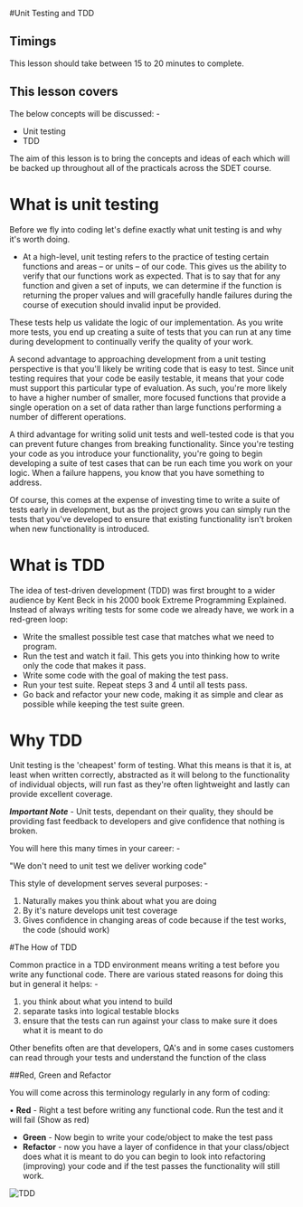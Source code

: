 #Unit Testing and TDD

## Timings

This lesson should take between 15 to 20 minutes to complete.


## This lesson covers
The below concepts will be discussed: -

* Unit testing
* TDD

The aim of this lesson is to bring the concepts and ideas of each which will be backed up throughout all of the practicals across the SDET course.

# What is unit testing
Before we fly into coding let's define exactly what unit testing is and why it's worth doing.

* At a high-level, unit testing refers to the practice of testing certain functions and areas – or units – of our code. This gives us the ability to verify that our functions work as expected. That is to say that for any function and given a set of inputs, we can determine if the function is returning the proper values and will gracefully handle failures during the course of execution should invalid input be provided.

These tests help us validate the logic of our implementation. As you write more tests, you end up creating a suite of tests that you can run at any time during development to continually verify the quality of your work.

A second advantage to approaching development from a unit testing perspective is that you'll likely be writing code that is easy to test. Since unit testing requires that your code be easily testable, it means that your code must support this particular type of evaluation. As such, you're more likely to have a higher number of smaller, more focused functions that provide a single operation on a set of data rather than large functions performing a number of different operations.

A third advantage for writing solid unit tests and well-tested code is that you can prevent future changes from breaking functionality. Since you're testing your code as you introduce your functionality, you're going to begin developing a suite of test cases that can be run each time you work on your logic. When a failure happens, you know that you have something to address.

Of course, this comes at the expense of investing time to write a suite of tests early in development, but as the project grows you can simply run the tests that you've developed to ensure that existing functionality isn't broken when new functionality is introduced.

# What is TDD

The idea of test-driven development (TDD) was first brought to a wider audience by Kent Beck in his 2000 book Extreme Programming Explained. Instead of always writing tests for some code we already have, we work in a red-green loop:

* Write the smallest possible test case that matches what we need to program.
* Run the test and watch it fail. This gets you into thinking how to write only the code that makes it pass.
* Write some code with the goal of making the test pass.
* Run your test suite. Repeat steps 3 and 4 until all tests pass.
* Go back and refactor your new code, making it as simple and clear as possible while keeping the test suite green.

# Why TDD
 
 Unit testing is the 'cheapest' form of testing. What this means is that it is, at least when written correctly, abstracted as it will belong to the functionality of individual objects, will run fast as they're often lightweight and lastly can provide excellent coverage.
 
 *__Important Note__* - Unit tests, dependant on their quality, they should be providing fast feedback to developers and give confidence that nothing is broken.
 
 You will here this many times in your career: -
 
 "We don't need to unit test we deliver working code"
 
 This style of development serves several purposes: -
 1. Naturally makes you think about what you are doing
 2. By it's nature develops unit test coverage
 3. Gives confidence in changing areas of code because if the test works, the code (should work)
 
 #The How of TDD
 
 Common practice in a TDD environment means writing a test before you write any functional code. There are various stated reasons for doing this but in general it helps: -
 
 1. you think about what you intend to build
 2. separate tasks into logical testable blocks
 3. ensure that the tests can run against your class to make sure it does what it is meant to do
  
 Other benefits often are that developers, QA's and in some cases customers can read through your tests and understand the function of the class
 
 ##Red, Green and Refactor
 
 You will come across this terminology regularly in any form of coding:
 
 • **Red** - Right a test before writing any functional code. Run the test and it will fail (Show as red)
 * **Green** - Now begin to write your code/object to make the test pass
 * **Refactor** - now you have a layer of confidence in that your class/object does what it is meant to do you can begin to look into refactoring (improving) your code and if the test passes the functionality will still work.

![TDD](../assets/TDD.png)